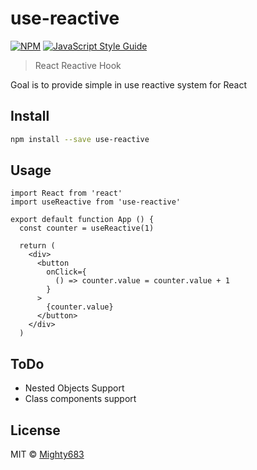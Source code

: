 # use-reactive

[![NPM](https://img.shields.io/npm/v/use-reactive.svg)](https://www.npmjs.com/package/use-reactive) [![JavaScript Style Guide](https://img.shields.io/badge/code_style-standard-brightgreen.svg)](https://standardjs.com)

> React Reactive Hook

Goal is to provide simple in use reactive system for React

## Install

```bash
npm install --save use-reactive
```

## Usage

```tsx
import React from 'react'
import useReactive from 'use-reactive'

export default function App () {
  const counter = useReactive(1)

  return (
    <div>
      <button
        onClick={
          () => counter.value = counter.value + 1
        }
      >
        {counter.value}
      </button>
    </div>
  )
```

## ToDo

- Nested Objects Support
- Class components support

## License

MIT © [Mighty683](https://github.com/Mighty683)
